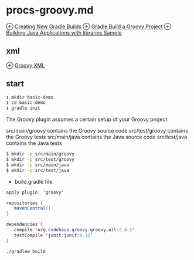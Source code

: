 # procs-groovy.md
⊕ [Creating New Gradle Builds](https://guides.gradle.org/creating-new-gradle-builds/)
⊕ [Gradle Build a Groovy Project](https://www.tutorialspoint.com/gradle/gradle_build_a_groovy_project.htm)
⊕ [Building Java Applications with libraries Sample](https://docs.gradle.org/current/samples/sample_building_java_applications_multi_project.html)

## xml
⊕ [Groovy XML](https://www.tutorialspoint.com/groovy/groovy_xml.htm)

## start
```sh
❯ mkdir basic-demo
❯ cd basic-demo
❯ gradle init 
```
The Groovy plugin assumes a certain setup of your Groovy project.

src/main/groovy contains the Groovy source code
src/test/groovy contains the Groovy tests
src/main/java contains the Java source code
src/test/java contains the Java tests

```sh
$ mkdir -p src/main/groovy
$ mkdir -p src/test/groovy
$ mkdir -p src/main/java
$ mkdir -p src/test/java
```

+ build.gradle file.

```java
apply plugin: 'groovy'

repositories {
   mavenCentral()
}

dependencies {
   compile 'org.codehaus.groovy:groovy-all:2.4.5'
   testCompile 'junit:junit:4.12'
}
```

```sh
./gradlew build
```


